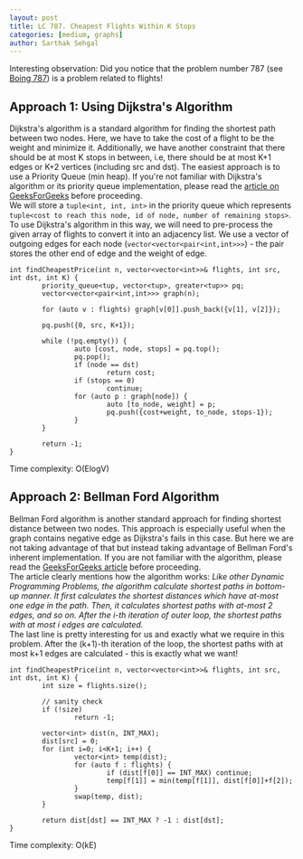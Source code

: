 ```yaml
---
layout: post
title: LC 787. Cheapest Flights Within K Stops
categories: [medium, graphs]
author: Sarthak Sehgal
---
```


Interesting observation: Did you notice that the problem number 787 (see [Boing 787](https://en.wikipedia.org/wiki/Boeing_787_Dreamliner)) is a problem related to flights!

## Approach 1: Using Dijkstra's Algorithm
Dijkstra's algorithm is a standard algorithm for finding the shortest path between two nodes. Here, we have to take the cost of a flight to be the weight and minimize it. Additionally, we have another constraint that there should be at most K stops in between, i.e, there should be at most K+1 edges or K+2 vertices (including src and dst). The easiest approach is to use a Priority Queue (min heap). If you're not familiar with Dijkstra's algorithm or its priority queue implementation, please read the [article on GeeksForGeeks](https://www.geeksforgeeks.org/dijkstras-shortest-path-algorithm-using-priority_queue-stl/) before proceeding.  
We will store a `tuple<int, int, int>` in the priority queue which represents `tuple<cost to reach this node, id of node, number of remaining stops>`. To use Dijkstra's algorithm in this way, we will need to pre-process the given array of flights to convert it into an adjacency list. We use a vector of outgoing edges for each node (`vector<vector<pair<int,int>>>`) - the pair stores the other end of edge and the weight of edge.

```
int findCheapestPrice(int n, vector<vector<int>>& flights, int src, int dst, int K) {
		priority_queue<tup, vector<tup>, greater<tup>> pq;
		vector<vector<pair<int,int>>> graph(n);

		for (auto v : flights) graph[v[0]].push_back({v[1], v[2]});

		pq.push({0, src, K+1});

		while (!pq.empty()) {
				auto [cost, node, stops] = pq.top();
				pq.pop();
				if (node == dst)
						return cost;
				if (stops == 0)
						continue;
				for (auto p : graph[node]) {
						auto [to_node, weight] = p;
						pq.push({cost+weight, to_node, stops-1});
				}
		}

		return -1;
}
```
Time complexity: O(ElogV)

## Approach 2: Bellman Ford Algorithm
Bellman Ford algorithm is another standard approach for finding shortest distance between two nodes. This approach is especially useful when the graph contains negative edge as Dijkstra's fails in this case. But here we are not taking advantage of that but instead taking advantage of Bellman Ford's inherent implementation. If you are not familiar with the algorithm, please read the [GeeksForGeeks article](https://www.geeksforgeeks.org/dijkstras-shortest-path-algorithm-using-priority_queue-stl/) before proceeding.  
The article clearly mentions how the algorithm works: _Like other Dynamic Programming Problems, the algorithm calculate shortest paths in bottom-up manner. It first calculates the shortest distances which have at-most one edge in the path. Then, it calculates shortest paths with at-most 2 edges, and so on. After the i-th iteration of outer loop, the shortest paths with at most i edges are calculated._  
The last line is pretty interesting for us and exactly what we require in this problem. After the (k+1)-th iteration of the loop, the shortest paths with at most k+1 edges are calculated - this is exactly what we want!

```
int findCheapestPrice(int n, vector<vector<int>>& flights, int src, int dst, int K) {
		int size = flights.size();

		// sanity check
		if (!size)
				return -1;

		vector<int> dist(n, INT_MAX);
		dist[src] = 0;
		for (int i=0; i<K+1; i++) {
				vector<int> temp(dist);
				for (auto f : flights) {
						if (dist[f[0]] == INT_MAX) continue;
						temp[f[1]] = min(temp[f[1]], dist[f[0]]+f[2]);
				}
				swap(temp, dist);
		}

		return dist[dst] == INT_MAX ? -1 : dist[dst];
}
```
Time complexity: O(kE)